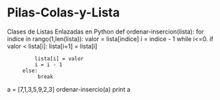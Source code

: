 # Pilas-Colas-y-Lista
Clases de Listas Enlazadas en Python
def ordenar-insercion(lista):
   for indice in rango(1,len(lista)):
       valor = lista[indice]
       i = indice - 1
       while i<=0.
          if valor < lista[i]:
             lista[i+1] = lista[i]

             lista[i] = valor 
             i = i - 1
         else:
              break 


a = [7,1,3,5,9,2,3]
ordenar-insercio(a)
print a
